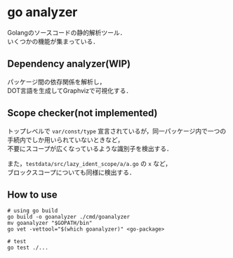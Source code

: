 # go analyzer

Golangのソースコードの静的解析ツール．  
いくつかの機能が集まっている．

## Dependency analyzer(WIP)

パッケージ間の依存関係を解析し，  
DOT言語を生成してGraphvizで可視化する．  

## Scope checker(not implemented)

トップレベルで `var/const/type` 宣言されているが，同一パッケージ内で一つの手続内でしか用いられていないときなど，  
不要にスコープが広くなっているような識別子を検出する．

また，`testdata/src/lazy_ident_scope/a/a.go` の `x` など，  
ブロックスコープについても同様に検出する．

## How to use

```
# using go build
go build -o goanalyzer ./cmd/goanalyzer
mv goanalyzer "$GOPATH/bin"
go vet -vettool="$(which goanalyzer)" <go-package>

# test
go test ./...
```
